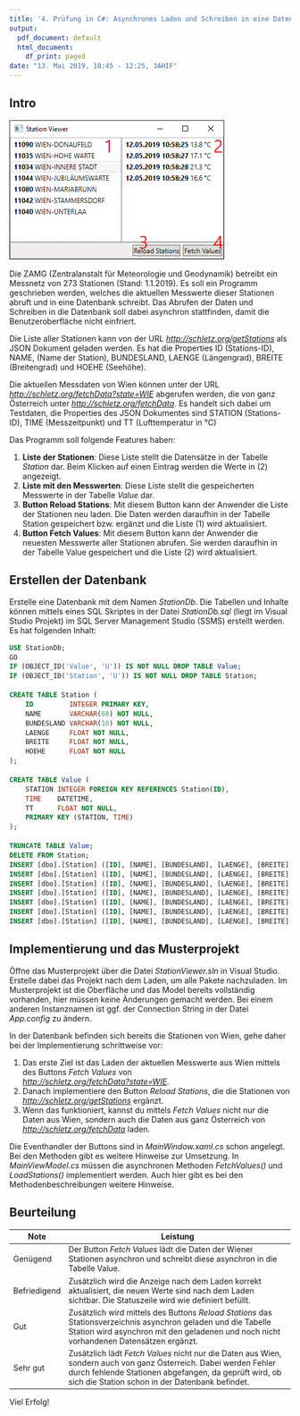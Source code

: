 ```yaml
---
title: '4. Prüfung in C#: Asynchrones Laden und Schreiben in eine Datenbank'
output:
  pdf_document: default
  html_document:
    df_print: paged
date: "13. Mai 2019, 10:45 - 12:25, 3AHIF"
---
```


## Intro
![Screenshot des Programmes](screenshot.png)

Die ZAMG (Zentralanstalt für Meteorologie und Geodynamik) betreibt ein Messnetz von 273 Stationen (Stand: 1.1.2019).
Es soll ein Programm geschrieben werden, welches die aktuellen Messwerte dieser Stationen abruft und in
eine Datenbank schreibt. Das Abrufen der Daten und Schreiben in die Datenbank soll dabei asynchron stattfinden,
damit die Benutzeroberfläche nicht einfriert.

Die Liste aller Stationen kann von der URL *http://schletz.org/getStations* als JSON Dokument geladen
werden. Es hat die Properties ID (Stations-ID), NAME, (Name der Station), BUNDESLAND, LAENGE (Längengrad), 
BREITE (Breitengrad) und HOEHE (Seehöhe). 

Die aktuellen Messdaten von Wien können unter der URL *http://schletz.org/fetchData?state=WIE* abgerufen
werden, die von ganz Österreich unter *http://schletz.org/fetchData*. Es handelt sich dabei um Testdaten,
die Properties des JSON Dokumentes sind STATION (Stations-ID), TIME (Messzeitpunkt) und TT (Lufttemperatur 
in °C)

Das Programm soll folgende Features haben:

1. **Liste der Stationen**: Diese Liste stellt die Datensätze in der Tabelle *Station* dar. Beim Klicken
   auf einen Eintrag werden die Werte in (2) angezeigt.
2. **Liste mit den Messwerten**: Diese Liste stellt die gespeicherten Messwerte in der Tabelle *Value* 
   dar.
3. **Button Reload Stations**: Mit diesem Button kann der Anwender die Liste der Stationen neu laden.
   Die Daten werden daraufhin in der Tabelle Station gespeichert bzw. ergänzt und die Liste (1) wird aktualisiert.
4. **Button Fetch Values**: Mit diesem Button kann der Anwender die neuesten Messwerte aller Stationen
   abrufen. Sie werden daraufhin in der Tabelle Value gespeichert und die Liste (2) wird aktualisiert.

## Erstellen der Datenbank
Erstelle eine Datenbank mit dem Namen *StationDb*. Die Tabellen und Inhalte können mittels eines SQL 
Skriptes in der Datei *StationDb.sql* (liegt im Visual Studio Projekt) im SQL Server Management Studio 
(SSMS) erstellt werden. Es hat folgenden Inhalt:
```sql
USE StationDb;
GO
IF (OBJECT_ID('Value', 'U')) IS NOT NULL DROP TABLE Value;
IF (OBJECT_ID('Station', 'U')) IS NOT NULL DROP TABLE Station;

CREATE TABLE Station (
	ID         INTEGER PRIMARY KEY,
	NAME       VARCHAR(60) NOT NULL,
	BUNDESLAND VARCHAR(10) NOT NULL,
	LAENGE     FLOAT NOT NULL,
	BREITE     FLOAT NOT NULL,
	HOEHE      FLOAT NOT NULL
);

CREATE TABLE Value (
	STATION INTEGER FOREIGN KEY REFERENCES Station(ID),
	TIME    DATETIME,
	TT      FLOAT NOT NULL,
	PRIMARY KEY (STATION, TIME)
);

TRUNCATE TABLE Value;
DELETE FROM Station;
INSERT [dbo].[Station] ([ID], [NAME], [BUNDESLAND], [LAENGE], [BREITE], [HOEHE]) VALUES (11034, N'WIEN-INNERE STADT', N'WIE', 16.36694336, 48.19833374, 177)
INSERT [dbo].[Station] ([ID], [NAME], [BUNDESLAND], [LAENGE], [BREITE], [HOEHE]) VALUES (11035, N'WIEN-HOHE WARTE', N'WIE', 16.35638809, 48.24861145, 198)
INSERT [dbo].[Station] ([ID], [NAME], [BUNDESLAND], [LAENGE], [BREITE], [HOEHE]) VALUES (11040, N'WIEN-UNTERLAA', N'WIE', 16.41944313, 48.125, 200)
INSERT [dbo].[Station] ([ID], [NAME], [BUNDESLAND], [LAENGE], [BREITE], [HOEHE]) VALUES (11042, N'WIEN-STAMMERSDORF', N'WIE', 16.40555573, 48.30583191, 191)
INSERT [dbo].[Station] ([ID], [NAME], [BUNDESLAND], [LAENGE], [BREITE], [HOEHE]) VALUES (11044, N'WIEN-JUBILÄUMSWARTE', N'WIE', 16.26527786, 48.2211113, 450)
INSERT [dbo].[Station] ([ID], [NAME], [BUNDESLAND], [LAENGE], [BREITE], [HOEHE]) VALUES (11080, N'WIEN-MARIABRUNN', N'WIE', 16.2294445, 48.20694351, 225)
INSERT [dbo].[Station] ([ID], [NAME], [BUNDESLAND], [LAENGE], [BREITE], [HOEHE]) VALUES (11090, N'WIEN-DONAUFELD', N'WIE', 16.43138885, 48.25722122, 160)
```

## Implementierung und das Musterprojekt
Öffne das Musterprojekt über die Datei *StationViewer.sln* in Visual Studio. Erstelle dabei das Projekt
nach dem Laden, um alle Pakete nachzuladen. Im Musterprojekt ist die Oberfläche und das Model bereits
vollständig vorhanden, hier müssen keine Änderungen gemacht werden. Bei einem anderen Instanznamen ist
ggf. der Connection String in der Datei *App.config* zu ändern.

In der Datenbank befinden sich bereits die Stationen von Wien, gehe daher bei der Implementierung schrittweise
vor:

1. Das erste Ziel ist das Laden der aktuellen Messwerte aus Wien mittels des Buttons *Fetch Values* von    
   *http://schletz.org/fetchData?state=WIE*.
2. Danach implementiere den Button *Reload Stations*, die die Stationen von *http://schletz.org/getStations* 
   ergänzt. 
3. Wenn das funktioniert, kannst du mittels *Fetch Values* nicht nur die Daten aus Wien, sondern auch
   die Daten aus ganz Österreich von *http://schletz.org/fetchData* laden.
   
Die Eventhandler der Buttons sind in *MainWindow.xaml.cs* schon angelegt. Bei den Methoden gibt es weitere
Hinweise zur Umsetzung. In *MainViewModel.cs* müssen die asynchronen Methoden *FetchValues()* und *LoadStations()*
implementiert werden. Auch hier gibt es bei den Methodenbeschreibungen weitere Hinweise.

## Beurteilung
| Note | Leistung   |
| ---- | ---------- | 
| Genügend | Der Button *Fetch Values* lädt die Daten der Wiener Stationen asynchron und schreibt diese asynchron in die Tabelle Value. |
| Befriedigend | Zusätzlich wird die Anzeige nach dem Laden korrekt aktualisiert, die neuen Werte sind nach dem Laden sichtbar. Die Statuszeile wird wie definiert befüllt. |
| Gut | Zusätzlich wird mittels des Buttons *Reload Stations* das Stationsverzeichnis asynchron geladen und die Tabelle Station wird asynchron mit den geladenen und noch nicht vorhandenen Datensätzen ergänzt. |
| Sehr gut | Zusätzlich lädt *Fetch Values* nicht nur die Daten aus Wien, sondern auch von ganz Österreich. Dabei werden Fehler durch fehlende Stationen abgefangen, da geprüft wird, ob sich die Station schon in der Datenbank befindet. |

Viel Erfolg!